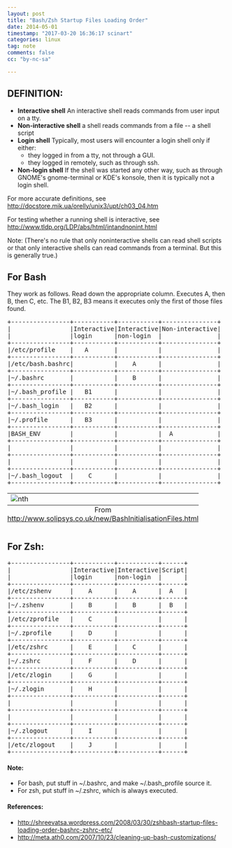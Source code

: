 ```yaml
---
layout: post
title: "Bash/Zsh Startup Files Loading Order"
date: 2014-05-01
timestamp: "2017-03-20 16:36:17 scinart"
categories: linux
tag: note
comments: false
cc: "by-nc-sa"

---
```


## DEFINITION:

* **Interactive shell**
  An interactive shell reads commands from user input on a tty.
* **Non-interactive shell**
  a shell reads commands from a file -- a shell script
* **Login shell**
  Typically, most users will encounter a login shell only if either:
  * they logged in from a tty, not through a GUI.
  * they logged in remotely, such as through ssh.
* **Non-login shell**
  If the shell was started any other way, such as through GNOME's gnome-terminal or KDE's konsole, then it is typically not a login shell.

For more accurate definitions, see <http://docstore.mik.ua/orelly/unix3/upt/ch03_04.htm> 

For testing whether a running shell is interactive, see <http://www.tldp.org/LDP/abs/html/intandnonint.html>

Note: (There's no rule that only noninteractive shells can read shell scripts or that only interactive shells can read commands from a terminal. But this is generally true.) 

## For Bash
They work as follows. Read down the appropriate column. Executes A, then B, then C, etc. The B1, B2, B3 means it executes only the first of those files found.

<pre>
+----------------+-----------+-----------+---------------+
|                |Interactive|Interactive|Non-interactive|
|                |login      |non-login  |               |
+----------------+-----------+-----------+---------------+
|/etc/profile    |   A       |           |               |
+----------------+-----------+-----------+---------------+
|/etc/bash.bashrc|           |    A      |               |
+----------------+-----------+-----------+---------------+
|~/.bashrc       |           |    B      |               |
+----------------+-----------+-----------+---------------+
|~/.bash_profile |   B1      |           |               |
+----------------+-----------+-----------+---------------+
|~/.bash_login   |   B2      |           |               |
+----------------+-----------+-----------+---------------+
|~/.profile      |   B3      |           |               |
+----------------+-----------+-----------+---------------+
|BASH_ENV        |           |           |  A            |
+----------------+-----------+-----------+---------------+
|                |           |           |               |
+----------------+-----------+-----------+---------------+
|                |           |           |               |
+----------------+-----------+-----------+---------------+
|~/.bash_logout  |    C      |           |               |
+----------------+-----------+-----------+---------------+
</pre>

<table class="image">
<caption align="bottom">From <a href="http://www.solipsys.co.uk/new/BashInitialisationFiles.html">http://www.solipsys.co.uk/new/BashInitialisationFiles.html</a>
</caption>
<tr><td><img src="{{ site.img_url }}/bash-rc-loading.png" alt="nth"/></td></tr>
</table>

## For Zsh:

<pre>
+----------------+-----------+-----------+------+
|                |Interactive|Interactive|Script|
|                |login      |non-login  |      |
+----------------+-----------+-----------+------+
|/etc/zshenv     |    A      |    A      |  A   |
+----------------+-----------+-----------+------+
|~/.zshenv       |    B      |    B      |  B   |
+----------------+-----------+-----------+------+
|/etc/zprofile   |    C      |           |      |
+----------------+-----------+-----------+------+
|~/.zprofile     |    D      |           |      |
+----------------+-----------+-----------+------+
|/etc/zshrc      |    E      |    C      |      |
+----------------+-----------+-----------+------+
|~/.zshrc        |    F      |    D      |      |
+----------------+-----------+-----------+------+
|/etc/zlogin     |    G      |           |      |
+----------------+-----------+-----------+------+
|~/.zlogin       |    H      |           |      |
+----------------+-----------+-----------+------+
|                |           |           |      |
+----------------+-----------+-----------+------+
|                |           |           |      |
+----------------+-----------+-----------+------+
|~/.zlogout      |    I      |           |      |
+----------------+-----------+-----------+------+
|/etc/zlogout    |    J      |           |      |
+----------------+-----------+-----------+------+
</pre>


#### Note:

+ For bash, put stuff in ~/.bashrc, and make ~/.bash_profile source it.
+ For zsh, put stuff in ~/.zshrc, which is always executed.

#### References:

+ <http://shreevatsa.wordpress.com/2008/03/30/zshbash-startup-files-loading-order-bashrc-zshrc-etc/>
+ <http://meta.ath0.com/2007/10/23/cleaning-up-bash-customizations/>
